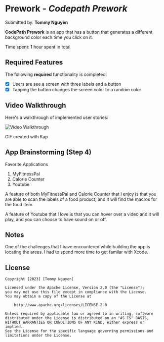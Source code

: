 # Prework - *Codepath Prework*

Submitted by: **Tommy Nguyen**

**CodePath Prework** is an app that has a button that generates a different background color each time you click on it.

Time spent: **1** hour spent in total

## Required Features

The following **required** functionality is completed:

- [x] Users are see a screen with three labels and a button
- [x] Tapping the button changes the screen color to a random color
 
## Video Walkthrough

Here's a walkthrough of implemented user stories:

<img src='file:///private/var/folders/nk/5fgkdvts6zggsxr35y9bkpbh0000gn/T/172b7cd289cb99bd186ce8769f1b3863/Kapture%202023-08-13%20at%2002.01.01.gif' title='Video Walkthrough' width='' alt='Video Walkthrough' />

GIF created with Kap 


## App Brainstorming (Step 4)
Favorite Applications
1. MyFitnessPal
2. Calorie Counter
3. Youtube

A feature of both MyFitnessPal and Calorie Counter that I enjoy is that you are able to scan the labels of a food product, and it will find the macros for the food item.

A feature of Youtube that I love is that you can hover over a video and it will play, and you can choose to have sound on or off.

## Notes

One of the challenges that I have encountered while building the app is locating the areas. I had to spend more time to get familar with Xcode.

## License

    Copyright [2023] [Tommy Nguyen]

    Licensed under the Apache License, Version 2.0 (the "License");
    you may not use this file except in compliance with the License.
    You may obtain a copy of the License at

        http://www.apache.org/licenses/LICENSE-2.0

    Unless required by applicable law or agreed to in writing, software
    distributed under the License is distributed on an "AS IS" BASIS,
    WITHOUT WARRANTIES OR CONDITIONS OF ANY KIND, either express or implied.
    See the License for the specific language governing permissions and
    limitations under the License.

